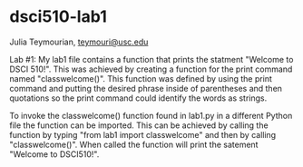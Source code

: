 # dsci510-lab1

Julia Teymourian, teymouri@usc.edu 

Lab #1: 
My lab1 file contains a function that prints the statment "Welcome to DSCI 510!". This was achieved by creating a function for the print command named "classwelcome()". This function was defined by using the print command and putting the desired phrase inside of parentheses and then quotations so the print command could identify the words as strings. 

To invoke the classwelcome() function found in lab1.py in a different Python file the function can be imported. This can be achieved by calling the function by typing "from lab1 import classwelcome" and then by calling "classwelcome()". When called the function will print the satement "Welcome to DSCI510!". 
